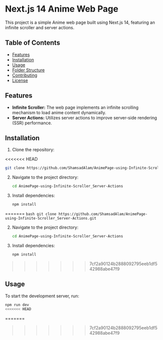 # Next.js 14 Anime Web Page

This project is a simple Anime web page built using Next.js 14, featuring an infinite scroller and server actions.

## Table of Contents

- [Features](#features)
- [Installation](#installation)
- [Usage](#usage)
- [Folder Structure](#folder-structure)
- [Contributing](#contributing)
- [License](#license)

## Features

- **Infinite Scroller:** The web page implements an infinite scrolling mechanism to load anime content dynamically.
- **Server Actions:** Utilizes server actions to improve server-side rendering (SSR) performance.

## Installation

1. Clone the repository:

<<<<<<< HEAD
   ```bash
   git clone https://github.com/ShamsadAlam/AnimePage-using-Infinite-Scroller_Server-Actions.git
   ```

2. Navigate to the project directory:

   ```bash
   cd AnimePage-using-Infinite-Scroller_Server-Actions
   ```

3. Install dependencies:

   ```bash
   npm install
   ```
=======
    ```bash
    git clone https://github.com/ShamsadAlam/AnimePage-using-Infinite-Scroller_Server-Actions.git
    ```

2. Navigate to the project directory:

    ```bash
    cd AnimePage-using-Infinite-Scroller_Server-Actions
    ```

3. Install dependencies:

    ```bash
    npm install
    ```
>>>>>>> 7cf2a90124b2888092795eeb1df542988abe47f9

## Usage

To start the development server, run:

```bash
npm run dev
<<<<<<< HEAD
```
=======
>>>>>>> 7cf2a90124b2888092795eeb1df542988abe47f9
